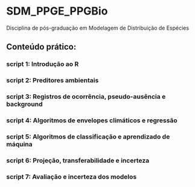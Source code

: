 # SDM_PPGE_PPGBio
 Disciplina de pós-graduação em Modelagem de Distribuição de Espécies
 
 ## Conteúdo prático:

### script 1: Introdução ao R

### script 2: Preditores ambientais

### script 3: Registros de ocorrência, pseudo-ausência e background

### script 4: Algoritmos de envelopes climáticos e regressão

### script 5: Algoritmos de classificação e aprendizado de máquina

### script 6: Projeção, transferabilidade e incerteza

### script 7: Avaliação e incerteza dos modelos
